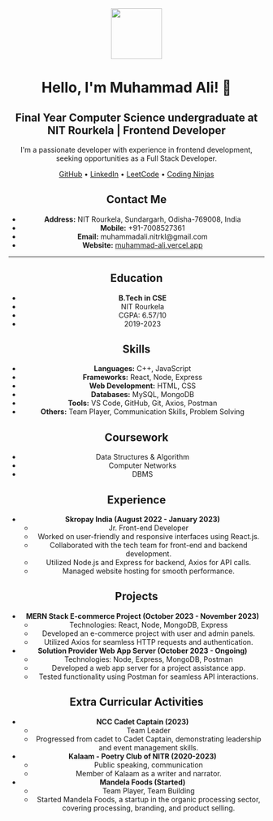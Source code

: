 <div align="center">
  <img src="https://media.giphy.com/media/HscDLzkO8EOTmgkhQP/giphy.gif" width="100"/>
</div>

<div align="center">
  <h1>Hello, I'm Muhammad Ali! 👋</h1>
  <h2>Final Year Computer Science undergraduate at NIT Rourkela | Frontend Developer</h2>
  <p>I'm a passionate developer with experience in frontend development, seeking opportunities as a Full Stack Developer.</p>
  <div id="links">
    <a href="https://github.com/ali-mandela">GitHub</a> •
    <a href="https://www.linkedin.com/in/muhammad-ali/">LinkedIn</a> •
    <a href="https://leetcode.com/muhammadalimandela/">LeetCode</a> •
    <a href="https://www.codingninjas.com/">Coding Ninjas</a>
  </div>
</div>

<div align="center">
  <h2>Contact Me</h2>
  <ul>
    <li><strong>Address:</strong> NIT Rourkela, Sundargarh, Odisha-769008, India</li>
    <li><strong>Mobile:</strong> +91-7008527361</li>
    <li><strong>Email:</strong> muhammadali.nitrkl@gmail.com</li>
    <li><strong>Website:</strong> <a href="https://muhammad-ali.vercel.app/">muhammad-ali.vercel.app</a></li>
  </ul>
</div>

---

<div align="center">
  <h2>Education</h2>
  <ul>
    <li><strong>B.Tech in CSE</strong></li>
    <li>NIT Rourkela</li>
    <li>CGPA: 6.57/10</li>
    <li>2019-2023</li>
  </ul>
</div>

<div align="center">
  <h2>Skills</h2>
  <ul>
    <li><strong>Languages:</strong> C++, JavaScript</li>
    <li><strong>Frameworks:</strong> React, Node, Express</li>
    <li><strong>Web Development:</strong> HTML, CSS</li>
    <li><strong>Databases:</strong> MySQL, MongoDB</li>
    <li><strong>Tools:</strong> VS Code, GitHub, Git, Axios, Postman</li>
    <li><strong>Others:</strong> Team Player, Communication Skills, Problem Solving</li>
  </ul>
</div>

<div align="center">
  <h2>Coursework</h2>
  <ul>
    <li>Data Structures & Algorithm</li>
    <li>Computer Networks</li>
    <li>DBMS</li>
  </ul>
</div>

<div align="center">
  <h2>Experience</h2>
  <ul>
    <li><strong>Skropay India (August 2022 - January 2023)</strong>
      <ul>
        <li>Jr. Front-end Developer</li>
        <li>Worked on user-friendly and responsive interfaces using React.js.</li>
        <li>Collaborated with the tech team for front-end and backend development.</li>
        <li>Utilized Node.js and Express for backend, Axios for API calls.</li>
        <li>Managed website hosting for smooth performance.</li>
      </ul>
    </li>
  </ul>
</div>

<div align="center">
  <h2>Projects</h2>
  <ul>
    <li><strong>MERN Stack E-commerce Project (October 2023 - November 2023)</strong>
      <ul>
        <li>Technologies: React, Node, MongoDB, Express</li>
        <li>Developed an e-commerce project with user and admin panels.</li>
        <li>Utilized Axios for seamless HTTP requests and authentication.</li>
      </ul>
    </li>
    <li><strong>Solution Provider Web App Server (October 2023 - Ongoing)</strong>
      <ul>
        <li>Technologies: Node, Express, MongoDB, Postman</li>
        <li>Developed a web app server for a project assistance app.</li>
        <li>Tested functionality using Postman for seamless API interactions.</li>
      </ul>
    </li>
  </ul>
</div>

<div align="center">
  <h2>Extra Curricular Activities</h2>
  <ul>
    <li><strong>NCC Cadet Captain (2023)</strong>
      <ul>
        <li>Team Leader</li>
        <li>Progressed from cadet to Cadet Captain, demonstrating leadership and event management skills.</li>
      </ul>
    </li>
    <li><strong>Kalaam - Poetry Club of NITR (2020-2023)</strong>
      <ul>
        <li>Public speaking, communication</li>
        <li>Member of Kalaam as a writer and narrator.</li>
      </ul>
    </li>
    <li><strong>Mandela Foods (Started)</strong>
      <ul>
        <li>Team Player, Team Building</li>
        <li>Started Mandela Foods, a startup in the organic processing sector, covering processing, branding, and product selling.</li>
      </ul>
    </li>
  </ul>
</div>
